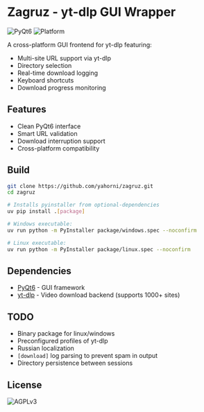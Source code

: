 # Zagruz - yt-dlp GUI Wrapper

![PyQt6](https://img.shields.io/badge/PyQt6-41CD52?logo=qt&logoColor=white)
![Platform](https://img.shields.io/badge/platform-Windows%20|%20Linux-lightgrey)

A cross-platform GUI frontend for yt-dlp featuring:
- Multi-site URL support via yt-dlp
- Directory selection
- Real-time download logging
- Keyboard shortcuts
- Download progress monitoring

## Features
- Clean PyQt6 interface
- Smart URL validation
- Download interruption support
- Cross-platform compatibility

## Build
```bash
git clone https://github.com/yahorni/zagruz.git
cd zagruz

# Installs pyinstaller from optional-dependencies
uv pip install .[package]

# Windows executable:
uv run python -m PyInstaller package/windows.spec --noconfirm

# Linux executable:
uv run python -m PyInstaller package/linux.spec --noconfirm
```

## Dependencies
- [PyQt6](https://www.riverbankcomputing.com/software/pyqt/) - GUI framework
- [yt-dlp](https://github.com/yt-dlp/yt-dlp) - Video download backend (supports 1000+ sites)

## TODO
- Binary package for linux/windows
- Preconfigured profiles of yt-dlp
- Russian localization
- `[download]` log parsing to prevent spam in output
- Directory persistence between sessions

## License
![AGPLv3](https://img.shields.io/badge/License-AGPL%20v3-blue.svg)

